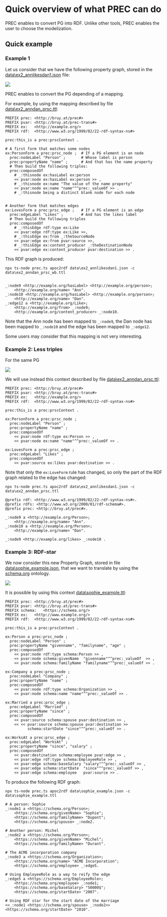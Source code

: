 # Quick overview of what PREC can do


PREC enables to convert PG into RDF. Unlike other tools, PREC enables the user to choose the modelization.

## Quick example


### Example 1

Let us consider that we have the following property graph, stored in the [data\ex2_annlikesdan1.json](data\ex2_annlikesdan1.json) file:

<img src="docs/img/annlikesdan.svg" />

PREC enables to convert the PG depending of a mapping.

For example, by using the mapping described by file [data\ex2_anndan_prsc.ttl](data\ex2_anndan_prsc.ttl):

```ttl
PREFIX prec: <http://bruy.at/prec#>
PREFIX pvar: <http://bruy.at/prec-trans#>
PREFIX ex:   <http://example.org/>
PREFIX rdf:  <http://www.w3.org/1999/02/22-rdf-syntax-ns#>

prec:this_is a prec:prscContext .

# A first form that matches some nodes
ex:PersonForm a prec:prsc_node ;  # If a PG element is an node
  prec:nodeLabel "Person" ;       # Whose label is person
  prec:propertyName "name" ;      # And that has the name property
  # Then build the following triples:
  prec:composedOf
    # _:thisnode ex:hasLabel ex:person
    << pvar:node ex:hasLabel ex:person >> , 
    # _:thisnode ex:name "The value of the name property"
    << pvar:node ex:name "name"^^prec:_valueOf >> .
    # _:thisnode being a distinct blank node for each node


# Another form that matches edges
ex:LovesForm a prec:prsc_edge ;   # If a PG element is an edge
  prec:edgeLabel "Likes" ;        # And has the likes label
  # Then build the following triples
  prec:composedOf
    # _:thisEdge rdf:type ex:Like
    << pvar:edge rdf:type ex:Like >>,
    # _:thisEdge ex:from _:theSourceNode
    << pvar:edge ex:from pvar:source >>,
    # _:thisEdge ex:content_producer _:theDestinationNode
    << pvar:edge ex:content_producer pvar:destination >> .
```

This RDF graph is produced:

`npx ts-node prec.ts apoc2rdf data\ex2_annlikesdan1.json -c data\ex2_anndan_prsc_wb.ttl`

```ttl

_:node9 <http://example.org/hasLabel> <http://example.org/person>;
    <http://example.org/name> "Ann".
_:node10 <http://example.org/hasLabel> <http://example.org/person>;
    <http://example.org/name> "Dan".
_:edge12 a <http://example.org/Like>;
    <http://example.org/from> _:node9;
    <http://example.org/content_producer> _:node10.

```

Note that the Ann node has been mapped to `_:node9`, the Dan node has been mapped to `_:node10` and the edge has been mapped to `_:edge12`.

Some users may consider that this mapping is not very interesting.



### Example 2: Less triples

For the same PG


<img src="docs/img/annlikesdan.svg" />

We will use instead this context described by file [data\ex2_anndan_prsc.ttl](data\ex2_anndan_prsc.ttl):


```ttl
PREFIX prec: <http://bruy.at/prec#>
PREFIX pvar: <http://bruy.at/prec-trans#>
PREFIX ex:   <http://example.org/>
PREFIX rdf:  <http://www.w3.org/1999/02/22-rdf-syntax-ns#>

prec:this_is a prec:prscContext .

ex:PersonForm a prec:prsc_node ;
  prec:nodeLabel "Person" ;
  prec:propertyName "name" ;
  prec:composedOf
    << pvar:node rdf:type ex:Person >> ,
    << pvar:node ex:name "name"^^prec:_valueOf >> .

ex:LovesForm a prec:prsc_edge ;
  prec:edgeLabel "Likes" ;
  prec:composedOf
    << pvar:source ex:likes pvar:destination >> .
```

Note that only the `ex:LoveForm` rule has changed, so only the part of the RDF graph related to the edge has changed:


``npx ts-node prec.ts apoc2rdf data\ex2_annlikesdan1.json -c data\ex2_anndan_prsc.ttl``

```ttl
@prefix rdf: <http://www.w3.org/1999/02/22-rdf-syntax-ns#>.
@prefix rdfs: <http://www.w3.org/2000/01/rdf-schema#>.
@prefix prec: <http://bruy.at/prec#>.

_:node9 a <http://example.org/Person>;
    <http://example.org/name> "Ann".
_:node10 a <http://example.org/Person>;
    <http://example.org/name> "Dan".

_:node9 <http://example.org/likes> _:node10 .
```



### Example 3: RDF-star


We now consider this new Property Graph, stored in file [data\sophie_example.json](data\sophie_example.json), that we want to translate by using the [schema.org](https://schema.org) ontology.

<img src="docs/img/sophie.svg" />

It is possible by using this context [data\sophie_example.ttl](data\sophie_example.ttl):

```ttl
PREFIX prec: <http://bruy.at/prec#>
PREFIX pvar: <http://bruy.at/prec-trans#>
PREFIX schema:   <https://schema.org/>
PREFIX ex:   <http://www.example.org/>
PREFIX rdf:  <http://www.w3.org/1999/02/22-rdf-syntax-ns#>

prec:this_is a prec:prscContext .

ex:Person a prec:prsc_node ;
  prec:nodeLabel "Person" ;
  prec:propertyName "givenname", "familyname", "age" ;
  prec:composedOf
    << pvar:node rdf:type schema:Person >> ,
    << pvar:node schema:givenName  "givenname"^^prec:_valueOf  >> ,
    << pvar:node schema:familyName "familyname"^^prec:_valueOf >> .

ex:Company a prec:prsc_node ;
  prec:nodeLabel "Company" ;
  prec:propertyName "name" ;
  prec:composedOf
    << pvar:node rdf:type schema:Organization >> ,
    << pvar:node schema:name "name"^^prec:_valueOf >> .

ex:Married a prec:prsc_edge ;
  prec:edgeLabel "Married" ;
  prec:propertyName "since" ;
  prec:composedOf
    << pvar:source schema:spouse pvar:destination >> ,
    << << pvar:source schema:spouse pvar:destination >>
          schema:startDate "since"^^prec:_valueOf >> .

ex:WorksAt a prec:prsc_edge ;
  prec:edgeLabel "WorksAt" ;
  prec:propertyName "since", "salary" ;
  prec:composedOf
    << pvar:destination schema:employee pvar:edge >> ,
    << pvar:edge rdf:type schema:EmployeeRole >> ,
    << pvar:edge schema:baseSalary "salary"^^prec:_valueOf >> ,
    << pvar:edge schema:startDate  "since"^^prec:_valueOf >> ,
    << pvar:edge schema:employee   pvar:source >> .

```


To produce the following RDF graph:

`npx ts-node prec.ts apoc2rdf data\sophie_example.json -c data\sophie_example.ttl`

```ttl
# A person: Sophie
_:node1 a <https://schema.org/Person>;
    <https://schema.org/givenName> "Sophie";
    <https://schema.org/familyName> "Dupont";
    <https://schema.org/spouse> _:node2.

# Another person: Michel
_:node2 a <https://schema.org/Person>;
    <https://schema.org/givenName> "Michel";
    <https://schema.org/familyName> "Durant".

# The ACME incorporation company
_:node3 a <https://schema.org/Organization>;
    <https://schema.org/name> "ACME Incorporation";
    <https://schema.org/employee> _:edge5.

# Using EmployeeRole as a way to reify the edge
_:edge5 a <https://schema.org/EmployeeRole>;
    <https://schema.org/employee> _:node1;
    <https://schema.org/baseSalary> "50000$";
    <https://schema.org/startDate> "2007".

# Using RDF star for the start date of the marriage
<<_:node1 <https://schema.org/spouse> _:node2>> <https://schema.org/startDate> "2010".
```


